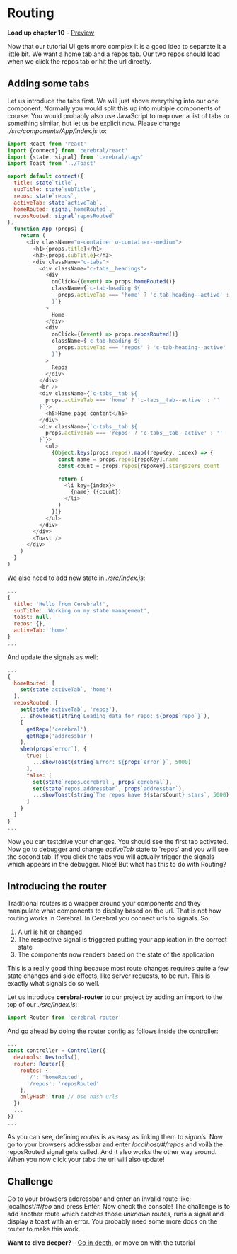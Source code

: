 # Routing

**Load up chapter 10** - [Preview](10)

Now that our tutorial UI gets more complex it is a good idea to separate it a little bit. We want a home tab and a repos tab. Our two repos should load when we click the repos tab or hit the url directly.

## Adding some tabs
Let us introduce the tabs first. We will just shove everything into our one component. Normally you would split this up into multiple components of course. You would probably also use JavaScript to map over a list of tabs or something similar, but let us be explicit now. Please change *./src/components/App/index.js* to:

```js
import React from 'react'
import {connect} from 'cerebral/react'
import {state, signal} from 'cerebral/tags'
import Toast from '../Toast'

export default connect({
  title: state`title`,
  subTitle: state`subTitle`,
  repos: state`repos`,
  activeTab: state`activeTab`,
  homeRouted: signal`homeRouted`,
  reposRouted: signal`reposRouted`
},
  function App (props) {
    return (
      <div className="o-container o-container--medium">
        <h1>{props.title}</h1>
        <h3>{props.subTitle}</h3>
        <div className="c-tabs">
          <div className="c-tabs__headings">
            <div
              onClick={(event) => props.homeRouted()}
              className={`c-tab-heading ${
                props.activeTab === 'home' ? 'c-tab-heading--active' : ''
              }`}
            >
              Home
            </div>
            <div
              onClick={(event) => props.reposRouted()}
              className={`c-tab-heading ${
                props.activeTab === 'repos' ? 'c-tab-heading--active' : ''
              }`}
            >
              Repos
            </div>
          </div>
          <br />
          <div className={`c-tabs__tab ${
            props.activeTab === 'home' ? 'c-tabs__tab--active' : ''
          }`}>
            <h5>Home page content</h5>
          </div>
          <div className={`c-tabs__tab ${
            props.activeTab === 'repos' ? 'c-tabs__tab--active' : ''
          }`}>
            <ul>
              {Object.keys(props.repos).map((repoKey, index) => {
                const name = props.repos[repoKey].name
                const count = props.repos[repoKey].stargazers_count

                return (
                  <li key={index}>
                    {name} ({count})
                  </li>
                )
              })}
            </ul>
          </div>
        </div>
        <Toast />
      </div>
    )
  }
)
```

We also need to add new state in *./src/index.js*:
```js
...
{
  title: 'Hello from Cerebral!',
  subTitle: 'Working on my state management',
  toast: null,
  repos: {},
  activeTab: 'home'  
}
...
```
And update the signals as well:
```js
...
{
  homeRouted: [
    set(state`activeTab`, 'home')
  ],
  reposRouted: [
    set(state`activeTab`, 'repos'),
    ...showToast(string`Loading data for repo: ${props`repo`}`),
    [
      getRepo('cerebral'),
      getRepo('addressbar')
    ],
    when(props`error`), {
      true: [
        ...showToast(string`Error: ${props`error`}`, 5000)
      ],
      false: [
        set(state`repos.cerebral`, props`cerebral`),
        set(state`repos.addressbar`, props`addressbar`),
        ...showToast(string`The repos have ${starsCount} stars`, 5000)    
      ]
    }
  ]
}
...
```
Now you can testdrive your changes. You should see the first tab activated. Now go to debugger and change *activeTab* state to 'repos' and you will see the second tab. If you click the tabs you will actually trigger the signals which appears in the debugger. Nice! But what has this to do with Routing?

## Introducing the router
Traditional routers is a wrapper around your components and they manipulate what components to display based on the url. That is not how routing works in Cerebral. In Cerebral you connect urls to signals. So:

1. A url is hit or changed
2. The respective signal is triggered putting your application in the correct state
3. The components now renders based on the state of the application

This is a really good thing because most route changes requires quite a few state changes and side effects, like server requests, to be run. This is exactly what signals do so well.

Let us introduce **cerebral-router** to our project by adding an import to the top of our *./src/index.js*:

```js
import Router from 'cerebral-router'

```

And go ahead by doing the router config as follows inside the controller:
```js
...
const controller = Controller({
  devtools: Devtools(),
  router: Router({
    routes: {
      '/': 'homeRouted',
      '/repos': 'reposRouted'
    },
    onlyHash: true // Use hash urls
  })
  ...
})
...
```

As you can see, defining *routes* is as easy as linking them to *signals*. Now go to your browsers addressbar and enter *localhost/#/repos* and voilà the reposRouted signal gets called. And it also works the other way around. When you now click your tabs the url will also update!

## Challenge

Go to your browsers addressbar and enter an invalid route like: localhost/#/*foo* and press Enter. Now check the console! The challenge is to add another route which catches those *unknown* routes, runs a signal and display a toast with an error. You probably need some more docs on the router to make this work.

**Want to dive deeper?** - [Go in depth](../in_depth/routing.md), or move on with the tutorial
